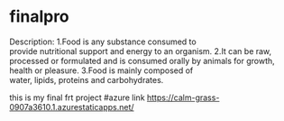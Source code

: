 # finalpro
Description:
1.Food is any substance consumed to provide nutritional support and energy to an organism.
2.It can be raw, processed or formulated and is consumed orally by animals for growth, health or pleasure.
3.Food is mainly composed of water, lipids, proteins and carbohydrates.



this is my final frt project
#azure link https://calm-grass-0907a3610.1.azurestaticapps.net/
